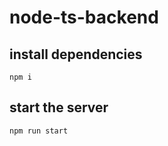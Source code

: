 # node-ts-backend

## install dependencies

```
npm i
```

## start the server

```
npm run start
```